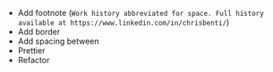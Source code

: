 -   Add footnote (`Work history abbreviated for space. Full history available at https://www.linkedin.com/in/chrisbenti/`)
-   Add border
-   Add spacing between
-   Prettier
-   Refactor
